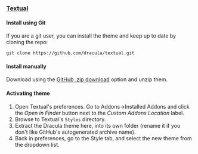 ### [Textual](https://codeux.com/textual/)

#### Install using Git

If you are a git user, you can install the theme and keep up to date by cloning the repo:

    git clone https://github.com/dracula/textual.git

#### Install manually

Download using the [GitHub .zip download](https://github.com/dracula/textual/archive/master.zip) option and unzip them.

#### Activating theme

1.  Open Textual's preferences. Go to Addons->Installed Addons and click the _Open in Finder_ button next to the _Custom Addons Location_ label.
2.  Browse to Textual's `Styles` directory.
3.  Extract the Dracula theme here, into its own folder (rename it if you don't like GitHub's autogenerated archive name).
4.  Back in preferences, go to the Style tab, and select the new theme from the dropdown list.
